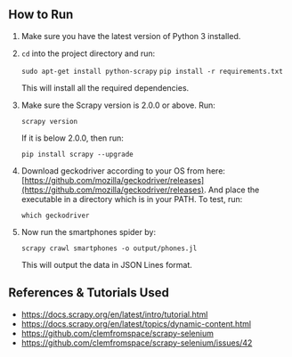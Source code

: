 ## How to Run

1. Make sure you have the latest version of Python 3 installed.
2. `cd` into the project directory and run:

    `sudo apt-get install python-scrapy`
    `pip install -r requirements.txt`

    This will install all the required dependencies.
3. Make sure the Scrapy version is 2.0.0 or above. Run:
    
    `scrapy version`

    If it is below 2.0.0, then run:

    `pip install scrapy --upgrade`

4. Download geckodriver according to your OS from here: [https://github.com/mozilla/geckodriver/releases](https://github.com/mozilla/geckodriver/releases). And place the executable in a directory which is in your PATH. To test, run:

    `which geckodriver`

5. Now run the smartphones spider by:
    
    `scrapy crawl smartphones -o output/phones.jl`

    This will output the data in JSON Lines format.

## References & Tutorials Used

- https://docs.scrapy.org/en/latest/intro/tutorial.html
- https://docs.scrapy.org/en/latest/topics/dynamic-content.html
- https://github.com/clemfromspace/scrapy-selenium
- https://github.com/clemfromspace/scrapy-selenium/issues/42